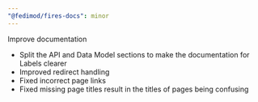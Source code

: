 ```yaml
---
"@fedimod/fires-docs": minor
---
```


Improve documentation

* Split the API and Data Model sections to make the documentation for Labels clearer
* Improved redirect handling
* Fixed incorrect page links
* Fixed missing page titles result in the titles of pages being confusing
